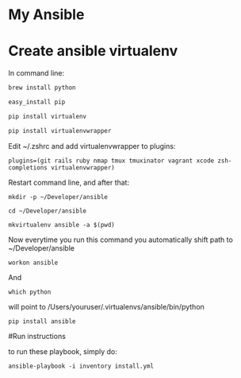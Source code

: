 # My Ansible


# Create ansible virtualenv

In command line:

```bash
brew install python

easy_install pip

pip install virtualenv

pip install virtualenvwrapper
```

Edit ~/.zshrc and add virtualenvwrapper to plugins:

```
plugins=(git rails ruby nmap tmux tmuxinator vagrant xcode zsh-completions virtualenvwrapper)
```

Restart command line, and after that:

```
mkdir -p ~/Developer/ansible

cd ~/Developer/ansible

mkvirtualenv ansible -a $(pwd)
```


Now everytime you run this command you automatically shift path to ~/Developer/ansible
```
workon ansible
```

And

```
which python
```

will point to /Users/youruser/.virtualenvs/ansible/bin/python

```
pip install ansible
```

#Run instructions

to run these playbook, simply do:

```
ansible-playbook -i inventory install.yml
```


